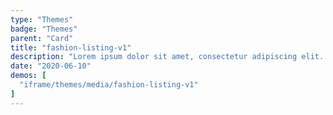 ```yaml
---
type: "Themes"
badge: "Themes"
parent: "Card"
title: "fashion-listing-v1"
description: "Lorem ipsum dolor sit amet, consectetur adipiscing elit. Nunc tempus laoreet leo sit amet iaculis."
date: "2020-06-10"
demos: [
  "iframe/themes/media/fashion-listing-v1"
]
---
```

